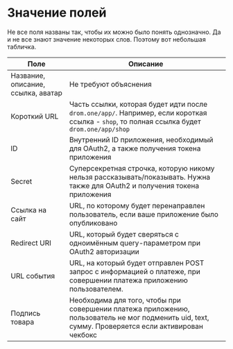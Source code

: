 # Значение полей

Не все поля названы так, чтобы их можно было понять однозначно. Да и не все знают значение некоторых слов. Поэтому вот небольшая табличка.

| Поле                               | Описание                                                                                                                                           |
| ---------------------------------- | -------------------------------------------------------------------------------------------------------------------------------------------------- |
| Название, описание, ссылка, аватар | Не требуют объяснения                                                                                                                              |
| Короткий URL                       | Часть ссылки, которая будет идти после `drom.one/app/`. Например, если короткая ссылка - `shop`, то полная ссылка будет `drom.one/app/shop`        |
| ID                                 | Внутренний ID приложения, необходимый для OAuth2, а также получения токена приложения                                                              |
| Secret                             | Суперсекретная строчка, которую никому нельзя рассказывать/показывать. Нужна также для OAuth2 и получения токена приложения                        |
| Ссылка на сайт                     | URL, по которому будет перенаправлен пользователь, если ваше приложение было опубликовано                                                          |
| Redirect URI                       | URL, который будет сверяться с одноимённым query-параметром при OAuth2 авторизации                                                                 |
| URL события                        | URL, на который будет отправлен POST запрос с информацией о платеже, при совершении платежа приложению пользователем.                              |
| Подпись товара                     | Необходима для того, чтобы при совершении платежа приложению, пользователь не мог подменить uid, text, сумму. Проверяется если активирован чекбокс |
